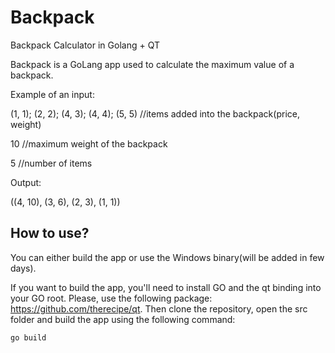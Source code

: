 # Backpack
Backpack Calculator in Golang + QT

Backpack is a GoLang app used to calculate the maximum value of a backpack.

Example of an input:

(1, 1); (2, 2); (4, 3); (4, 4); (5, 5) //items added into the backpack(price, weight)

10 //maximum weight of the backpack

5 //number of items

Output:

((4, 10), (3, 6), (2, 3), (1, 1))


## How to use?

You can either build the app or use the Windows binary(will be added in few days).

If you want to build the app, you'll need to install GO and the qt binding into your GO root. Please, use the following package: https://github.com/therecipe/qt.
Then clone the repository, open the src folder and build the app using the following command:

`go build`
